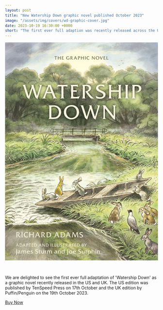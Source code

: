 ```yaml
---
layout: post
title: "New Watership Down graphic novel published October 2023"
image: "/assets/img/covers/wd-graphic-cover.jpg"
date: 2023-10-19 16:30:00 +0000
short: "The first ever full adaption was recently released across the UK and US"
---
```


![Watership Down graphic novel book cover](/assets/img/covers/wd-graphic-cover.jpg)

<br/>
  
We are delighted to see the first ever full adaptation of 'Watership Down' as a graphic novel recently released in the US and UK. The US edition was published by TenSpeed Press on 17th October and the UK edition by Puffin/Penguin on the 19th October 2023.

[Buy Now](/books/wd-graphic-novel/)